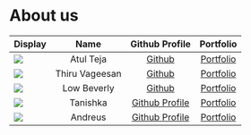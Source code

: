 # About us

| Display                                                |      Name      |                 Github Profile                 |               Portfolio               |
|--------------------------------------------------------|:--------------:|:----------------------------------------------:|:-------------------------------------:|
| ![](https://via.placeholder.com/100.png?text=Atul)     |   Atul Teja    |     [Github](https://github.com/atulteja)      |      [Portfolio](team/atulteja)       |
| ![](https://via.placeholder.com/100.png?text=Thiru)    | Thiru Vageesan |     [Github](https://github.com/tvageesan)     |    [Portfolio](team/tvageesan.md)     |
| ![](https://via.placeholder.com/100.png?text=Beverly)  |  Low Beverly   |      [Github](https://github.com/Bev-low)      |     [Portfolio](team/bev-low.md)      | 
| ![](https://via.placeholder.com/100.png?text=Tanishka) |    Tanishka    | [Github Profile](https://github.com/nirala-ts) |      [Portfolio](team/nirala-ts)      |
| ![](https://via.placeholder.com/100.png?text=Andreus)  |    Andreus     |  [Github Profile](https://github.com/Andreus)  | [Portfolio](team/andreusxcarvalho.md) |
